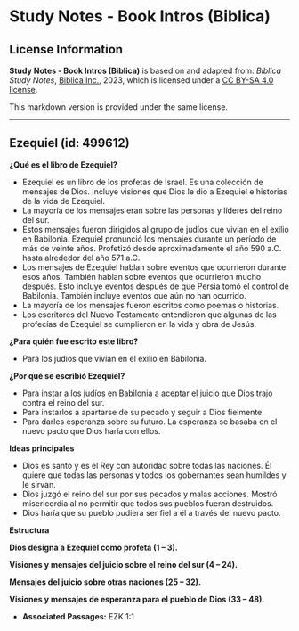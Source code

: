 # Study Notes - Book Intros (Biblica)

## License Information

**Study Notes - Book Intros (Biblica)** is based on and adapted from: _Biblica Study Notes_, [Biblica Inc.](https://www.biblica.com/), 2023, which is licensed under a [CC BY-SA 4.0 license](https://creativecommons.org/licenses/by-sa/4.0/legalcode.en).

This markdown version is provided under the same license.



--------------------------------

## Ezequiel (id: 499612)

**¿Qué es el libro de Ezequiel?**

* Ezequiel es un libro de los profetas de Israel. Es una colección de mensajes de Dios. Incluye visiones que Dios le dio a Ezequiel e historias de la vida de Ezequiel.
* La mayoría de los mensajes eran sobre las personas y líderes del reino del sur.
* Estos mensajes fueron dirigidos al grupo de judíos que vivían en el exilio en Babilonia. Ezequiel pronunció los mensajes durante un período de más de veinte años. Profetizó desde aproximadamente el año 590 a.C. hasta alrededor del año 571 a.C.
* Los mensajes de Ezequiel hablan sobre eventos que ocurrieron durante esos años. También hablan sobre eventos que ocurrieron mucho después. Esto incluye eventos después de que Persia tomó el control de Babilonia. También incluye eventos que aún no han ocurrido.
* La mayoría de los mensajes fueron escritos como poemas o historias.
* Los escritores del Nuevo Testamento entendieron que algunas de las profecías de Ezequiel se cumplieron en la vida y obra de Jesús.

**¿Para quién fue escrito este libro?**

* Para los judíos que vivían en el exilio en Babilonia.

**¿Por qué se escribió Ezequiel?**

* Para instar a los judíos en Babilonia a aceptar el juicio que Dios trajo contra el reino del sur.
* Para instarlos a apartarse de su pecado y seguir a Dios fielmente.
* Para darles esperanza sobre su futuro. La esperanza se basaba en el nuevo pacto que Dios haría con ellos.

**Ideas principales**

* Dios es santo y es el Rey con autoridad sobre todas las naciones. Él quiere que todas las personas y todos los gobernantes sean humildes y le sirvan.
* Dios juzgó el reino del sur por sus pecados y malas acciones. Mostró misericordia al no permitir que todos sus pueblos fueran destruidos.
* Dios haría que su pueblo pudiera ser fiel a él a través del nuevo pacto.

**Estructura**

**Dios designa a Ezequiel como profeta (1 – 3\).**

**Visiones y mensajes del juicio sobre el reino del sur (4 – 24\).**

**Mensajes del juicio sobre otras naciones (25 – 32\).**

**Visiones y mensajes de esperanza para el pueblo de Dios (33 – 48\).**

* **Associated Passages:** EZK 1:1

